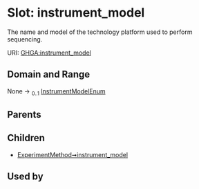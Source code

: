 
# Slot: instrument_model


The name and model of the technology platform used to perform sequencing.

URI: [GHGA:instrument_model](https://w3id.org/GHGA/instrument_model)


## Domain and Range

None &#8594;  <sub>0..1</sub> [InstrumentModelEnum](InstrumentModelEnum.md)

## Parents


## Children

 *  [ExperimentMethod➞instrument_model](ExperimentMethod_instrument_model.md)

## Used by

